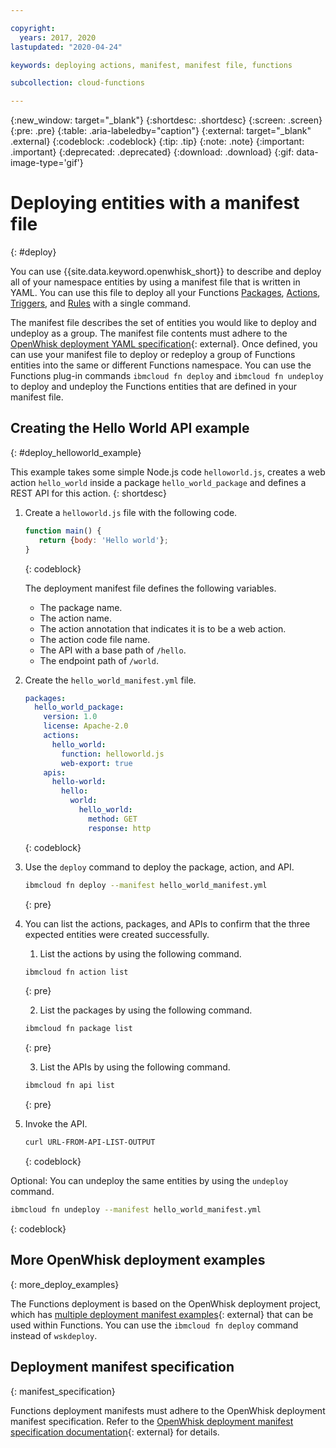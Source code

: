 ```yaml
---

copyright:
  years: 2017, 2020
lastupdated: "2020-04-24"

keywords: deploying actions, manifest, manifest file, functions

subcollection: cloud-functions

---
```


{:new_window: target="_blank"}
{:shortdesc: .shortdesc}
{:screen: .screen}
{:pre: .pre}
{:table: .aria-labeledby="caption"}
{:external: target="_blank" .external}
{:codeblock: .codeblock}
{:tip: .tip}
{:note: .note}
{:important: .important}
{:deprecated: .deprecated}
{:download: .download}
{:gif: data-image-type='gif'}


# Deploying entities with a manifest file
{: #deploy}

You can use {{site.data.keyword.openwhisk_short}} to describe and deploy all of your namespace entities by using a manifest file that is written in YAML. You can use this file to deploy all your Functions [Packages](/docs/openwhisk?topic=cloud-functions-pkg_ov), [Actions](/docs/openwhisk?topic=cloud-functions-actions), [Triggers](/docs/openwhisk?topic=cloud-functions-triggers), and [Rules](/docs/openwhisk?topic=cloud-functions-rules) with a single command.

The manifest file describes the set of entities you would like to deploy and undeploy as a group. The manifest file contents must adhere to the [OpenWhisk deployment YAML specification](https://github.com/apache/openwhisk-wskdeploy/tree/master/specification#package-specification){: external}. Once defined, you can use your manifest file to deploy or redeploy a group of Functions entities into the same or different Functions namespace. You can use the Functions plug-in commands `ibmcloud fn deploy` and `ibmcloud fn undeploy` to deploy and undeploy the Functions entities that are defined in your manifest file.

## Creating the Hello World API example
{: #deploy_helloworld_example}

This example takes some simple Node.js code `helloworld.js`, creates a web action `hello_world` inside a package `hello_world_package` and defines a REST API for this action.
{: shortdesc}

1. Create a `helloworld.js` file with the following code.

    ```javascript
    function main() {
       return {body: 'Hello world'};
    }
    ```
    {: codeblock}

    The deployment manifest file defines the following variables.
    * The package name.
    * The action name.
    * The action annotation that indicates it is to be a web action.
    * The action code file name.
    * The API with a base path of `/hello`.
    * The endpoint path of `/world`.

2. Create the `hello_world_manifest.yml` file.

    ```yaml
    packages:
      hello_world_package:
        version: 1.0
        license: Apache-2.0
        actions:
          hello_world:
            function: helloworld.js
            web-export: true
        apis:
          hello-world:
            hello:
              world:
                hello_world:
                  method: GET
                  response: http
    ```
    {: codeblock}

3. Use the `deploy` command to deploy the package, action, and API.

    ```sh
    ibmcloud fn deploy --manifest hello_world_manifest.yml
    ```
    {: pre}

4. You can list the actions, packages, and APIs to confirm that the three expected entities were created successfully.

    1. List the actions by using the following command.

      ```sh
      ibmcloud fn action list
      ```
      {: pre}

    2. List the packages by using the following command.

      ```sh
      ibmcloud fn package list
      ```
      {: pre}

    3. List the APIs by using the following command.

      ```sh
      ibmcloud fn api list
      ```
      {: pre}

5. Invoke the API.

    ```sh
    curl URL-FROM-API-LIST-OUTPUT
    ```
    {: codeblock}

Optional: You can undeploy the same entities by using the `undeploy` command.

```sh
ibmcloud fn undeploy --manifest hello_world_manifest.yml
```
{: codeblock}

## More OpenWhisk deployment examples
{: more_deploy_examples}

The Functions deployment is based on the OpenWhisk deployment project, which has [multiple deployment manifest examples](https://github.com/apache/openwhisk-wskdeploy/blob/master/docs/programming_guide.md#guided-examples){: external} that can be used within Functions.  You can use the `ibmcloud fn deploy` command instead of `wskdeploy`.

## Deployment manifest specification
{: manifest_specification}

Functions deployment manifests must adhere to the OpenWhisk deployment manifest specification. Refer to the [OpenWhisk deployment manifest specification documentation](https://github.com/apache/openwhisk-wskdeploy/tree/master/specification#openwhisk-packaging-specification){: external} for details.
